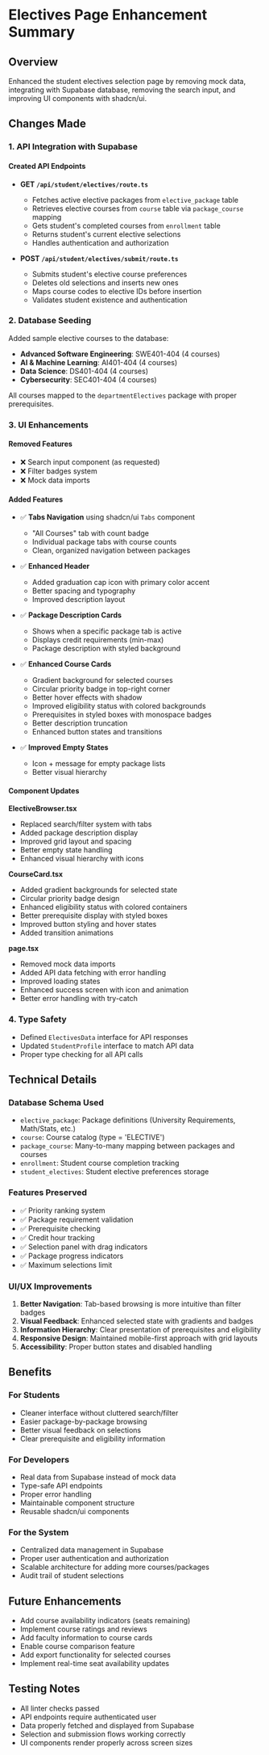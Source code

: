 # Electives Page Enhancement Summary

## Overview
Enhanced the student electives selection page by removing mock data, integrating with Supabase database, removing the search input, and improving UI components with shadcn/ui.

## Changes Made

### 1. API Integration with Supabase

#### Created API Endpoints
- **GET `/api/student/electives/route.ts`**
  - Fetches active elective packages from `elective_package` table
  - Retrieves elective courses from `course` table via `package_course` mapping
  - Gets student's completed courses from `enrollment` table
  - Returns student's current elective selections
  - Handles authentication and authorization

- **POST `/api/student/electives/submit/route.ts`**
  - Submits student's elective course preferences
  - Deletes old selections and inserts new ones
  - Maps course codes to elective IDs before insertion
  - Validates student existence and authentication

### 2. Database Seeding
Added sample elective courses to the database:
- **Advanced Software Engineering**: SWE401-404 (4 courses)
- **AI & Machine Learning**: AI401-404 (4 courses)
- **Data Science**: DS401-404 (4 courses)
- **Cybersecurity**: SEC401-404 (4 courses)

All courses mapped to the `departmentElectives` package with proper prerequisites.

### 3. UI Enhancements

#### Removed Features
- ❌ Search input component (as requested)
- ❌ Filter badges system
- ❌ Mock data imports

#### Added Features
- ✅ **Tabs Navigation** using shadcn/ui `Tabs` component
  - "All Courses" tab with count badge
  - Individual package tabs with course counts
  - Clean, organized navigation between packages

- ✅ **Enhanced Header**
  - Added graduation cap icon with primary color accent
  - Better spacing and typography
  - Improved description layout

- ✅ **Package Description Cards**
  - Shows when a specific package tab is active
  - Displays credit requirements (min-max)
  - Package description with styled background

- ✅ **Enhanced Course Cards**
  - Gradient background for selected courses
  - Circular priority badge in top-right corner
  - Better hover effects with shadow
  - Improved eligibility status with colored backgrounds
  - Prerequisites in styled boxes with monospace badges
  - Better description truncation
  - Enhanced button states and transitions

- ✅ **Improved Empty States**
  - Icon + message for empty package lists
  - Better visual hierarchy

#### Component Updates

**ElectiveBrowser.tsx**
- Replaced search/filter system with tabs
- Added package description display
- Improved grid layout and spacing
- Better empty state handling
- Enhanced visual hierarchy with icons

**CourseCard.tsx**
- Added gradient backgrounds for selected state
- Circular priority badge design
- Enhanced eligibility status with colored containers
- Better prerequisite display with styled boxes
- Improved button styling and hover states
- Added transition animations

**page.tsx**
- Removed mock data imports
- Added API data fetching with error handling
- Improved loading states
- Enhanced success screen with icon and animation
- Better error handling with try-catch

### 4. Type Safety
- Defined `ElectivesData` interface for API responses
- Updated `StudentProfile` interface to match API data
- Proper type checking for all API calls

## Technical Details

### Database Schema Used
- `elective_package`: Package definitions (University Requirements, Math/Stats, etc.)
- `course`: Course catalog (type = 'ELECTIVE')
- `package_course`: Many-to-many mapping between packages and courses
- `enrollment`: Student course completion tracking
- `student_electives`: Student elective preferences storage

### Features Preserved
- ✅ Priority ranking system
- ✅ Package requirement validation
- ✅ Prerequisite checking
- ✅ Credit hour tracking
- ✅ Selection panel with drag indicators
- ✅ Package progress indicators
- ✅ Maximum selections limit

### UI/UX Improvements
1. **Better Navigation**: Tab-based browsing is more intuitive than filter badges
2. **Visual Feedback**: Enhanced selected state with gradients and badges
3. **Information Hierarchy**: Clear presentation of prerequisites and eligibility
4. **Responsive Design**: Maintained mobile-first approach with grid layouts
5. **Accessibility**: Proper button states and disabled handling

## Benefits

### For Students
- Cleaner interface without cluttered search/filter
- Easier package-by-package browsing
- Better visual feedback on selections
- Clear prerequisite and eligibility information

### For Developers
- Real data from Supabase instead of mock data
- Type-safe API endpoints
- Proper error handling
- Maintainable component structure
- Reusable shadcn/ui components

### For the System
- Centralized data management in Supabase
- Proper user authentication and authorization
- Scalable architecture for adding more courses/packages
- Audit trail of student selections

## Future Enhancements
- Add course availability indicators (seats remaining)
- Implement course ratings and reviews
- Add faculty information to course cards
- Enable course comparison feature
- Add export functionality for selected courses
- Implement real-time seat availability updates

## Testing Notes
- All linter checks passed
- API endpoints require authenticated user
- Data properly fetched and displayed from Supabase
- Selection and submission flows working correctly
- UI components render properly across screen sizes

